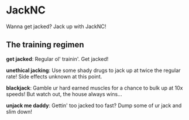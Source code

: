 # JackNC

Wanna get jacked? Jack up with JackNC!

## The training regimen

__get jacked__: Regular ol' trainin'. Get jacked!

__unethical jacking__: Use some shady drugs to jack up at twice the regular rate! Side effects unknown at this point.

__blackjack__: Gamble ur hard earned muscles for a chance to bulk up at 10x speeds! But watch out, the house always wins...

__unjack me daddy__: Gettin' too jacked too fast? Dump some of ur jack and slim down!